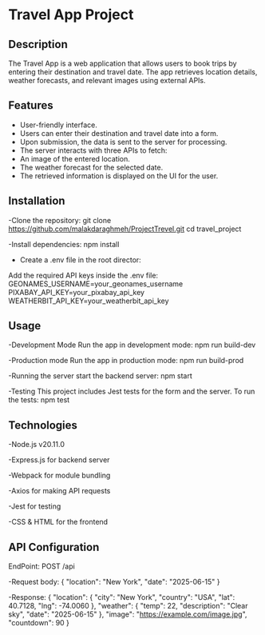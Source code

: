 # Travel App Project

## Description
The Travel App is a web application that allows users to book trips by entering their destination and travel date. The app retrieves location details, weather forecasts, and relevant images using external APIs.


## Features
- User-friendly interface.
- Users can enter their destination and travel date into a form.
- Upon submission, the data is sent to the server for processing.
- The server interacts with three APIs to fetch:
- An image of the entered location.
- The weather forecast for the selected date.
- The retrieved information is displayed on the UI for the user.


## Installation
-Clone the repository:
git clone https://github.com/malakdaraghmeh/ProjectTrevel.git
cd travel_project


-Install dependencies: 
npm install

- Create a .env file in the root director:

Add the required API keys inside the .env file:
GEONAMES_USERNAME=your_geonames_username
PIXABAY_API_KEY=your_pixabay_api_key
WEATHERBIT_API_KEY=your_weatherbit_api_key

## Usage  

-Development Mode
Run the app in development mode:
npm run build-dev

-Production mode
  Run the app in production mode:
  npm run build-prod

-Running the server
  start the backend server:
  npm start

-Testing
  This project includes Jest tests for the form and the server.
  To run the tests:
  npm test

## Technologies
-Node.js v20.11.0

-Express.js for backend server

-Webpack for module bundling

-Axios for making API requests

-Jest for testing

-CSS & HTML for the frontend

## API Configuration
EndPoint:
POST /api

-Request body:
  {
  "location": "New York",
  "date": "2025-06-15"
  }

-Response:
  {
  "location": { "city": "New York", "country": "USA", "lat": 40.7128, "lng": -74.0060 },
  "weather": { "temp": 22, "description": "Clear sky", "date": "2025-06-15" },
  "image": "https://example.com/image.jpg",
  "countdown": 90
  }